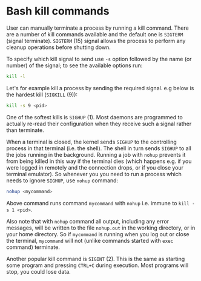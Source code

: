 # Bash kill commands

User can manually terminate a process by running a kill command. There are a number of kill commands available and the default one is `SIGTERM` (signal terminate). `SIGTERM` (15) signal allows the process to perform any cleanup operations before shutting down.

To specify which kill signal to send use `-s` option followed by the name (or number) of the signal; to see the available options run:

```bash
kill -l
```

Let's for example kill a process by sending the required signal. e.g below is the hardest kill (`SIGKILL` (9)):

```bash
kill -s 9 <pid>
```
One of the softest kills is `SIGHUP` (1). Most daemons are programmed to actually re-read their configuration when they receive such a signal rather than terminate.

When a terminal is closed, the kernel sends `SIGHUP` to the controlling process in that terminal (i.e. the shell). The shell in turn sends `SIGHUP` to all the jobs running in the background. Running a job with `nohup` prevents it from being killed in this way if the terminal dies (which happens e.g. if you were logged in remotely and the connection drops, or if you close your terminal emulator). So whenever you you need to run a process which needs to ignore `SIGHUP`, use `nohup` command:
```bash
nohup <mycommand>
```

Above command runs command `mycommand` with `nohup` i.e. immune to `kill -s 1 <pid>`.

Also note that with `nohup` command all output, including any error messages, will be written to the file `nohup.out` in the working directory, or in your home directory. So if `mycommand` is running when you log out or close the terminal, `mycommand` will not (unlike commands started with `exec` command) terminate.

Another popular kill command is `SIGINT` (2). This is the same as starting some program and pressing `CTRL+C` during execution. Most programs will stop, you could lose data.
